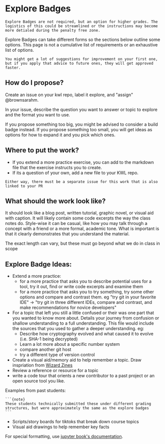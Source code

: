 # Explore Badges


```{warning}
Explore Badges are not required, but an option for higher grades. The logistics of this could be streamlined or the instructions may become more detialed during the penalty free zone. 
```


Explore Badges can take different forms so the sections below outline some options. This page is not a cumulative list of requirements or an exhaustive list of options.


```{tip}
You might get a lot of suggestions for improvement on your first one, but if you apply that advice to future ones, they will get approved faster. 
```

## How do I propose?

Create an issue on your kwl repo, label it explore, and "assign" @brownsarahm. 

In your issue, describe the question you want to answer or topic to explore and the format you want to use. 

If you propose something too big, you might be advised to consider a build badge instead.  If you propose something too small, you will get ideas as options for how to expand it and you pick which ones. 

## Where to put the work?

- If you extend a more practice exercise, you can add to the markdown file that the exercise instructs you to create.
- If its a question of your own, add a new file to your KWL repo.

```{important}
Either way, there must be a separate issue for this work that is also linked to your PR
```



## What should the work look like?

It should look like a blog post, written tutorial, graphic novel, or visual aid with caption.  It will likely contain some code excerpts the way the class notes do. Style-wise it can be casual, like how you may talk through a concept with a friend or a more formal, academic tone.  What is important is that it clearly demonstrates that you understand the material.

The exact length can vary, but these must go beyond what we do in class in scope 

## Explore Badge Ideas:

- Extend a more practice:
    - for a more practice that asks you to describe potential uses for a tool, try it out, find or write code excerpts and examine them 
    - for a more practice that asks you to try something, try some other options and compare and contrast them. eg "try git in your favorite IDE" -> "try git in three different IDEs, compare and contrast, and make recommendations for novice developers"
- For a topic that left you still a little confused or their was one part that you wanted to know more about. Details your journey from confusion or shallow understanding to a full understanding. This file would include the sources that you used to gather a deeper understanding. eg: 
    - Describe how cryptography evolved and what caused it to evolve (i.e. SHA-1 being decrypted)
    - Learn a lot more about a specific number system 
    - compare another git host
    - try a different type of version control
- Create a visual aid/memory aid to help remember a topic. Draw inspriation from [Wizard Zines](https://wizardzines.com/) 
- Review a reference or resource for a topic
- write a code tour that orients a new contributor to a past project or an open source tool you like. 

Examples from past students:
````{margin}
```{note}
These students technically submitted these under different grading structures, but were approximately the same as the explore badges
```
````
- Scripts/story boards for tiktoks that break down course topics 
- Visual aid drawings to help remember key facts


For special formatting, use [jupyter book's documentation](https://jupyterbook.org/content/myst.html).  
